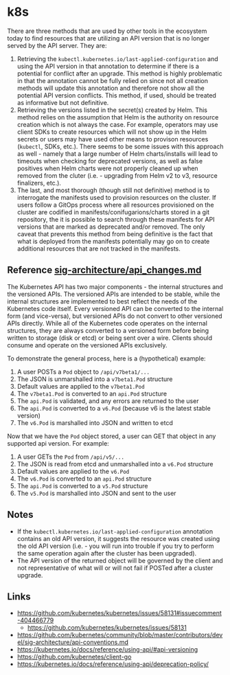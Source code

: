 # k8s

There are three methods that are used by other tools in the ecosystem today to find resources that are utilizing an API version that is no longer served by the API server. They are:
   1. Retrieving the `kubectl.kubernetes.io/last-applied-configuration` and using the API version in that annotation to determine if there is a potential for conflict after an upgrade. This method is highly problematic in that the annotation cannot be fully relied on since not all creation methods will update this annotation and therefore not show all the potential API version conflicts. This method, if used, should be treated as informative but not definitive.
   2. Retrieving the versions listed in the secret(s) created by Helm. This method relies on the assumption that Helm is the authority on resource creation which is not always the case. For example, operators may use client SDKs to create resources which will not show up in the Helm secrets or users may have used other means to provison resources (`kubectl`, SDKs, etc.). There seems to be some issues with this approach as well - namely that a large number of Helm charts/installs will lead to timeouts when checking for deprecated versions, as well as false positives when Helm charts were not properly cleaned up when removed from the cluter (i.e. - upgrading from Helm v2 to v3, resource finalizers, etc.).
   3. The last, and most thorough (though still not definitive) method is to interrogate the manifests used to provision resources on the cluster. If users follow a GitOps process where all resources provisioned on the cluster are codified in manifests/conifugarions/charts stored in a git repository, the it is possible to search through these manifests for API versions that are marked as deprecated and/or removed. The only caveat that prevents this method from being definitive is the fact that what is deployed from the manifests potentially may go on to create additional resources that are not tracked in the manifests.

## Reference [sig-architecture/api_changes.md](https://github.com/kubernetes/community/blob/master/contributors/devel/sig-architecture/api_changes.md)

The Kubernetes API has two major components - the internal structures and the versioned APIs. The versioned APIs are intended to be stable,  while the internal structures are implemented to best reflect the needs of the Kubernetes code itself. Every versioned API can be converted to the internal form (and vice-versa), but versioned APIs do not convert to other versioned APIs directly. While all of the Kubernetes code operates on the internal structures, they are always converted to a versioned form before being written to storage (disk or etcd) or being sent over a wire. Clients should consume and operate on the versioned APIs exclusively.

To demonstrate the general process, here is a (hypothetical) example:

   1. A user POSTs a `Pod` object to `/api/v7beta1/...`
   2. The JSON is unmarshalled into a `v7beta1.Pod` structure
   3. Default values are applied to the `v7beta1.Pod`
   4. The `v7beta1.Pod` is converted to an `api.Pod` structure
   5. The `api.Pod` is validated, and any errors are returned to the user
   6. The `api.Pod` is converted to a `v6.Pod` (because v6 is the latest stable version)
   7. The `v6.Pod` is marshalled into JSON and written to etcd

Now that we have the `Pod` object stored, a user can GET that object in any supported api version. For example:

   1. A user GETs the `Pod` from `/api/v5/...`
   2. The JSON is read from etcd and unmarshalled into a `v6.Pod` structure
   3. Default values are applied to the `v6.Pod`
   4. The `v6.Pod` is converted to an `api.Pod` structure
   5. The `api.Pod` is converted to a `v5.Pod` structure
   6. The `v5.Pod` is marshalled into JSON and sent to the user

## Notes

- If the `kubectl.kubernetes.io/last-applied-configuration` annotation contains an old API version, it suggests the resource was created using the old API version (i.e. - you will run into trouble if you try to perform the same operation again after the cluster has been upgraded).
- The API version of the returned object will be governed by the client and not representative of what will or will not fail if POSTed after a cluster upgrade.

## Links

- https://github.com/kubernetes/kubernetes/issues/58131#issuecomment-404466779
   - https://github.com/kubernetes/kubernetes/issues/58131
- https://github.com/kubernetes/community/blob/master/contributors/devel/sig-architecture/api-conventions.md
- https://kubernetes.io/docs/reference/using-api/#api-versioning
- https://github.com/kubernetes/client-go
- https://kubernetes.io/docs/reference/using-api/deprecation-policy/
